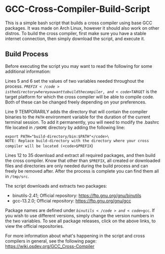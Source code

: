 <h1>GCC-Cross-Compiler-Build-Script</h1>

This is a simple bash script that builds a cross compiler using base GCC packages. It was made on Arch Linux, however it should also work on other distros. To build the cross compiler, first make sure you have a stable internet connection, then simply download the script, and execute it. 

<h2>Build Process</h2>

Before executing the script you may want to read the following for some additional information:

Lines 5 and 6 set the values of two variables needed throughout the process. <code>$PREFIX</code> is the directory where you want to build the compiler, and <code>$TARGET</code> is the target platform for which the cross compiler will be able to compile code. Both of these can be changed freely depending on your preferences.

Line 9 TEMPORARILY adds the directory that will contain the compiler binaries to the <code>PATH</code> environment variable for the duration of the current terminal session. To add it permanently, you will need to modify the .bashrc file located in <code>/$HOME</code> directory by adding the following line:

<code>export PATH="build-directory/bin:$PATH"</code>\
NOTE: Replace build-directory with the directory where your cross compiler will be located (<code>$PREFIX</code>)

Lines 12 to 35 download and extract all required packages, and then build the cross compiler. Know that other than <code>$PREFIX</code>, all created or downloaded files and directories are only needed during the build process and can freely be removed after. After the process is complete you can find them all in <code>/tmp/src</code>.

The script downloads and extracts two packages:
* binutils-2.41; Official repository: https://ftp.gnu.org/gnu/binutils
* gcc-13.2.0; Official repository: https://ftp.gnu.org/gnu/gcc

Package names are defined under <code>$binutils</code> and <code>$gcc</code>. If you wish to use different versions, simply change the version numbers in the two variables. To see all package releases, click on the above links, to view the official repositories. 

For more information about what's happening in the script and cross compilers in general, see the following page:\
https://wiki.osdev.org/GCC_Cross-Compiler
